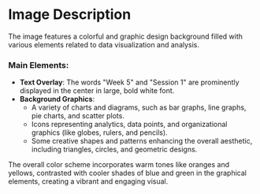 # Image Description

The image features a colorful and graphic design background filled with various elements related to data visualization and analysis. 

### Main Elements:
- **Text Overlay**: The words "Week 5" and "Session 1" are prominently displayed in the center in large, bold white font.
- **Background Graphics**:
  - A variety of charts and diagrams, such as bar graphs, line graphs, pie charts, and scatter plots.
  - Icons representing analytics, data points, and organizational graphics (like globes, rulers, and pencils).
  - Some creative shapes and patterns enhancing the overall aesthetic, including triangles, circles, and geometric designs.

The overall color scheme incorporates warm tones like oranges and yellows, contrasted with cooler shades of blue and green in the graphical elements, creating a vibrant and engaging visual.